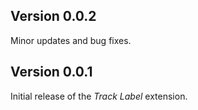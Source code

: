 ## Version 0.0.2

Minor updates and bug fixes.

## Version 0.0.1

Initial release of the _Track Label_ extension.